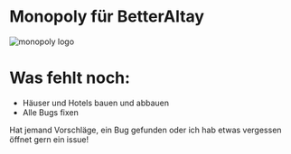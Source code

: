 # Monopoly für BetterAltay
![monopoly logo](https://user-images.githubusercontent.com/67799203/170809738-2b66a4d2-cc87-4fa5-9340-6a782f4f544d.png)




# Was fehlt noch:

- Häuser und Hotels bauen und abbauen
- Alle Bugs fixen

Hat jemand Vorschläge, ein Bug gefunden oder ich hab etwas vergessen öffnet gern ein issue!

